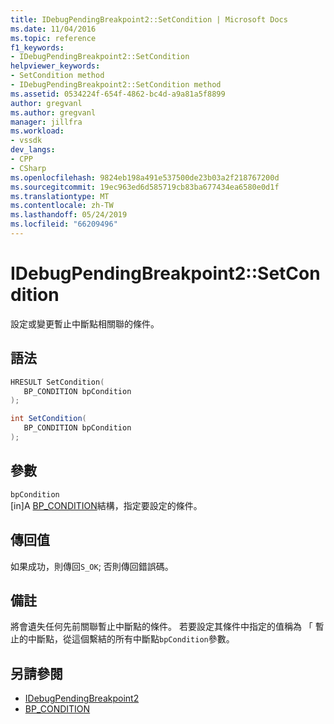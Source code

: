 ```yaml
---
title: IDebugPendingBreakpoint2::SetCondition | Microsoft Docs
ms.date: 11/04/2016
ms.topic: reference
f1_keywords:
- IDebugPendingBreakpoint2::SetCondition
helpviewer_keywords:
- SetCondition method
- IDebugPendingBreakpoint2::SetCondition method
ms.assetid: 0534224f-654f-4862-bc4d-a9a81a5f8899
author: gregvanl
ms.author: gregvanl
manager: jillfra
ms.workload:
- vssdk
dev_langs:
- CPP
- CSharp
ms.openlocfilehash: 9824eb198a491e537500de23b03a2f218767200d
ms.sourcegitcommit: 19ec963ed6d585719cb83ba677434ea6580e0d1f
ms.translationtype: MT
ms.contentlocale: zh-TW
ms.lasthandoff: 05/24/2019
ms.locfileid: "66209496"
---
```

# <a name="idebugpendingbreakpoint2setcondition"></a>IDebugPendingBreakpoint2::SetCondition
設定或變更暫止中斷點相關聯的條件。

## <a name="syntax"></a>語法

```cpp
HRESULT SetCondition( 
   BP_CONDITION bpCondition
);
```

```csharp
int SetCondition( 
   BP_CONDITION bpCondition
);
```

## <a name="parameters"></a>參數
`bpCondition`\
[in]A [BP_CONDITION](../../../extensibility/debugger/reference/bp-condition.md)結構，指定要設定的條件。

## <a name="return-value"></a>傳回值
 如果成功，則傳回`S_OK`; 否則傳回錯誤碼。

## <a name="remarks"></a>備註
 將會遺失任何先前關聯暫止中斷點的條件。 若要設定其條件中指定的值稱為 「 暫止的中斷點，從這個繫結的所有中斷點`bpCondition`參數。

## <a name="see-also"></a>另請參閱
- [IDebugPendingBreakpoint2](../../../extensibility/debugger/reference/idebugpendingbreakpoint2.md)
- [BP_CONDITION](../../../extensibility/debugger/reference/bp-condition.md)